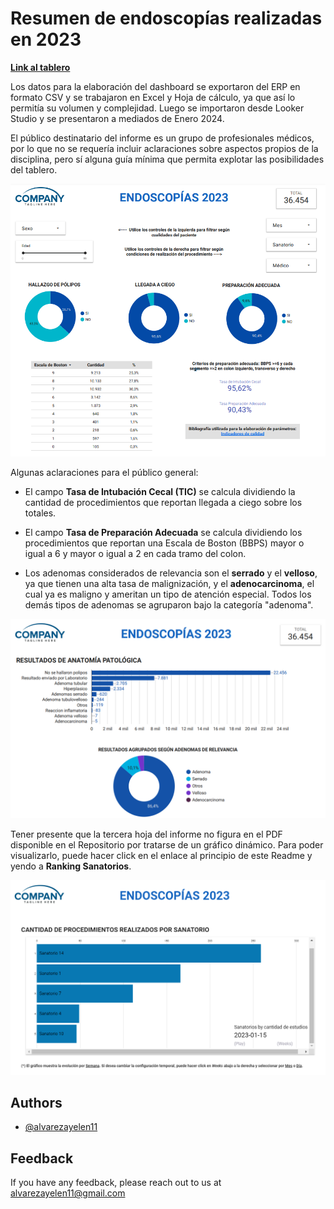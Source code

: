 
# Resumen de endoscopías realizadas en 2023

**[Link al tablero](https://lookerstudio.google.com/reporting/2bc61e4b-a75b-4931-9585-e7fa6bfbf659)**

Los datos para la elaboración del dashboard se exportaron del ERP en formato CSV y se trabajaron en Excel y Hoja de cálculo, ya que así lo permitía su volumen y complejidad. Luego se importaron desde Looker Studio y se presentaron a mediados de Enero 2024. 

El público destinatario del informe es un grupo de profesionales médicos, por lo que no se requería incluir aclaraciones sobre aspectos propios de la disciplina, pero sí alguna guía mínima que permita explotar las posibilidades del tablero.

![Hoja1_Indicadores_de_calidad](https://raw.githubusercontent.com/alvarezayelen11/Looker_Tablero_Endoscopias_2023/main/Hoja1_Indicadores_de_calidad.png)

Algunas aclaraciones para el público general: 
- El campo **Tasa de Intubación Cecal (TIC)** se calcula dividiendo la cantidad de procedimientos que reportan llegada a ciego sobre los totales. 

- El campo **Tasa de Preparación Adecuada** se calcula dividiendo los procedimientos que reportan una Escala de Boston (BBPS) mayor o igual a 6 y mayor o igual a 2 en cada tramo del colon. 

- Los adenomas considerados de relevancia son el **serrado** y el **velloso**, ya que tienen una alta tasa de malignización, y el **adenocarcinoma**, el cual ya es maligno y ameritan un tipo de atención especial. Todos los demás tipos de adenomas se agruparon bajo la categoría "adenoma". 

![Hoja2_Resultados_Biopsias](https://raw.githubusercontent.com/alvarezayelen11/Looker_Tablero_Endoscopias_2023/main/Hoja2_Resultados_Biopsias.png)

Tener presente que la tercera hoja del informe no figura en el PDF disponible en el Repositorio por tratarse de un gráfico dinámico. Para poder visualizarlo, puede hacer click en el enlace al principio de este Readme y yendo a **Ranking Sanatorios**.

![Hoja3_Ranking_Sanatorios](https://raw.githubusercontent.com/alvarezayelen11/Looker_Tablero_Endoscopias_2023/main/Hoja3_Ranking_Sanatorios.png)
## Authors

- [@alvarezayelen11](https://github.com/alvarezayelen11)


## Feedback

If you have any feedback, please reach out to us at alvarezayelen11@gmail.com
